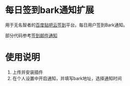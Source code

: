 # 每日签到bark通知扩展
用于无名智者的[百度贴吧云签到](https://github.com/MoeNetwork/Tieba-Cloud-Sign)平台。每日用户签到Bark通知。

部分代码参考[签到邮件通知](https://github.com/chajianku/haotian_signtz)

# 使用说明
1. 上传并安装插件
2. 在个人设置中开启通知，并填写bark地址，选择通知时间
